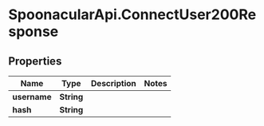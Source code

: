 # SpoonacularApi.ConnectUser200Response

## Properties

Name | Type | Description | Notes
------------ | ------------- | ------------- | -------------
**username** | **String** |  | 
**hash** | **String** |  | 


